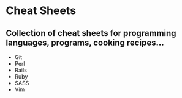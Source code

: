 Cheat Sheets
=

Collection of cheat sheets for programming languages, programs, cooking recipes…
-

* Git
* Perl
* Rails
* Ruby
* SASS
* Vim
